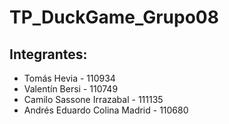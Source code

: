 # TP_DuckGame_Grupo08

## Integrantes:

- Tomás Hevia - 110934
- Valentín Bersi - 110749
- Camilo Sassone Irrazabal - 111135
- Andrés Eduardo Colina Madrid - 110680
